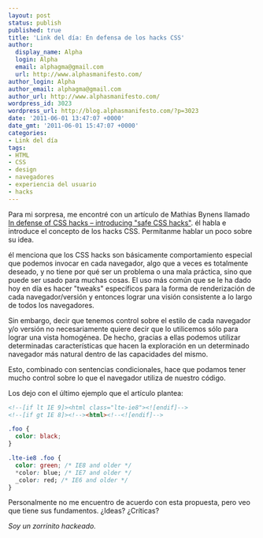 ```yaml
---
layout: post
status: publish
published: true
title: 'Link del día: En defensa de los hacks CSS'
author:
  display_name: Alpha
  login: Alpha
  email: alphagma@gmail.com
  url: http://www.alphasmanifesto.com/
author_login: Alpha
author_email: alphagma@gmail.com
author_url: http://www.alphasmanifesto.com/
wordpress_id: 3023
wordpress_url: http://blog.alphasmanifesto.com/?p=3023
date: '2011-06-01 13:47:07 +0000'
date_gmt: '2011-06-01 15:47:07 +0000'
categories:
- Link del día
tags:
- HTML
- CSS
- design
- navegadores
- experiencia del usuario
- hacks
---
```


Para mi sorpresa, me encontré con un artículo de Mathias Bynens llamado [In defense of CSS hacks &ndash; introducing "safe CSS hacks"](http://mathiasbynens.be/notes/safe-css-hacks). él habla e introduce el concepto de los hacks CSS. Permítanme hablar un poco sobre su idea.

él menciona que los CSS hacks son básicamente comportamiento especial que podemos invocar en cada navegador, algo que a veces es totalmente deseado, y no tiene por qué ser un problema o una mala práctica, sino que puede ser usado para muchas cosas. El uso más común que se le ha dado hoy en día es hacer "tweaks" específicos para la forma de renderización de cada navegador/versión y entonces lograr una visión consistente a lo largo de todos los navegadores.

Sin embargo, decir que tenemos control sobre el estilo de cada navegador y/o versión no necesariamente quiere decir que lo utilicemos sólo para lograr una vista homogénea. De hecho, gracias a ellas podemos utilizar determinadas características que hacen la exploración en un determinado navegador más natural dentro de las capacidades del mismo.

Esto, combinado con sentencias condicionales, hace que podamos tener mucho control sobre lo que el navegador utiliza de nuestro código.

Los dejo con el último ejemplo que el artículo plantea:

```html
<!--[if lt IE 9]><html class="lte-ie8"><![endif]-->
<!--[if gt IE 8]><!--><html><!--<![endif]-->
```

```css
.foo {
  color: black;
}

.lte-ie8 .foo {
  color: green; /* IE8 and older */
  *color: blue; /* IE7 and older */
  _color: red; /* IE6 and older */
}
```

Personalmente no me encuentro de acuerdo con esta propuesta, pero veo que tiene sus fundamentos.  ¿Ideas?  ¿Críticas?

_Soy un zorrinito hackeado._
